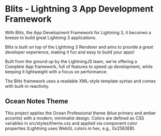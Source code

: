 # Blits - Lightning 3 App Development Framework

With Blits, the App Development Framework for Lightning 3, it becomes a breeze to build great Lightning 3 applications.

Blits is built on top of the Lightning 3 Renderer and aims to provide a great developer experience, making it fun and easy to build your apps!

Built from the ground up by the LightningJS team, we're offering a Complete App framework, full of features to speed up development, while keeping it lightweight with a focus on performance.

The Blits framework uses a readable XML-style template syntax and comes with built-in reactivity.

## Ocean Notes Theme

This project applies the Ocean Professional theme (blue primary and amber accents) with a modern, minimalist design. Colors are defined as CSS variables in src/styles/theme.css and applied via component color properties (Lightning uses WebGL colors in hex, e.g., 0x2563EB).
